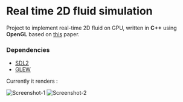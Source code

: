 # Real time 2D fluid simulation

Project to implement real-time 2D fluid on GPU, written in **C++** using **OpenGL** based on [this](https://developer.nvidia.com/GPUGems/gpugems_ch38.html) paper.

### Dependencies

* [SDL2](http://libsdl.org/)
* [GLEW](http://glew.sourceforge.net/)


Currently it renders :

![Screenshot-1](https://github.com/nilspin/SDL_OpenGL_Project/blob/dev/progress_videos/FluidSimulated-1.png "Screenshot 1")
![Screenshot-2](https://github.com/nilspin/SDL_OpenGL_Project/blob/dev/progress_videos/FluidSimulated-2.png "Screenshot 2")